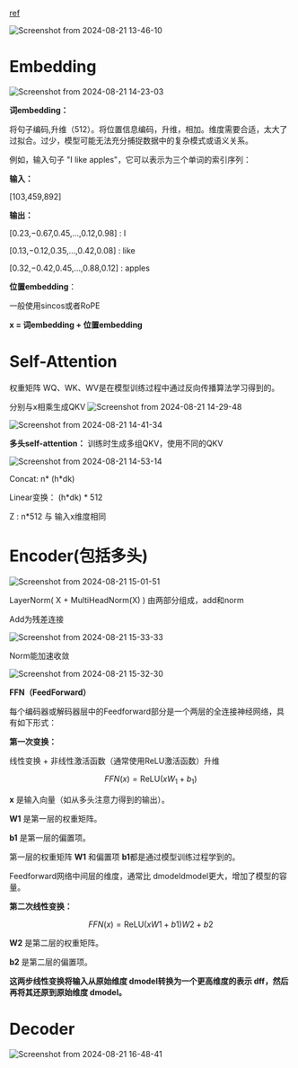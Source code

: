 [ref](https://www.bilibili.com/video/BV1Km421K7X8/?spm_id_from=333.337.search-card.all.click&vd_source=e0dc0ee350340932342c58cb327ec5a2)

![Screenshot from 2024-08-21 13-46-10](https://github.com/user-attachments/assets/7247ad57-1c99-4f03-bfb8-eb249a6a0c07)

# Embedding

![Screenshot from 2024-08-21 14-23-03](https://github.com/user-attachments/assets/cdfce41f-abd8-4993-8b0e-ba5bb72f1f31)

**词embedding：**

将句子编码,升维（512）。将位置信息编码，升维，相加。维度需要合适，太大了过拟合。过少，模型可能无法充分捕捉数据中的复杂模式或语义关系。

例如，输入句子 "I like apples"，它可以表示为三个单词的索引序列：

**输入：**

[103,459,892]

**输出：**

[0.23,−0.67,0.45,...,0.12,0.98] : I

[0.13,−0.12,0.35,...,0.42,0.08] : like

[0.32,−0.42,0.45,...,0.88,0.12] : apples

**位置embedding**：

一般使用sincos或者RoPE

**x = 词embedding + 位置embedding**


# Self-Attention

权重矩阵 WQ​、WK​、WV​ 是在模型训练过程中通过反向传播算法学习得到的。

分别与x相乘生成QKV
![Screenshot from 2024-08-21 14-29-48](https://github.com/user-attachments/assets/2b41ea71-3a89-4ce3-b57d-9510a2085fea)

![Screenshot from 2024-08-21 14-41-34](https://github.com/user-attachments/assets/911c7af7-c2da-4ed6-a1e8-f2759ddd2ee4)
 
**多头self-attention：** 
训练时生成多组QKV，使用不同的QKV

![Screenshot from 2024-08-21 14-53-14](https://github.com/user-attachments/assets/8af9d4c0-5e39-45ec-8e10-c508980e417a)

Concat: n* (h*dk)

Linear变换： (h*dk) * 512

Z : n*512 与 输入x维度相同

# Encoder(包括多头)

![Screenshot from 2024-08-21 15-01-51](https://github.com/user-attachments/assets/e869dcc7-336a-4478-b17f-1fc43331e070)

LayerNorm( X + MultiHeadNorm(X) ) 由两部分组成，add和norm

Add为残差连接

![Screenshot from 2024-08-21 15-33-33](https://github.com/user-attachments/assets/14c541a6-1c60-452d-bef1-0c7b879b1d28)

Norm能加速收敛

![Screenshot from 2024-08-21 15-32-30](https://github.com/user-attachments/assets/c091e9f2-6edc-4585-bc5f-c8e15bbc8b78)

**FFN（FeedForward）**

每个编码器或解码器层中的Feedforward部分是一个两层的全连接神经网络，具有如下形式：

**第一次变换：**

线性变换 + 非线性激活函数（通常使用ReLU激活函数）升维
    
```math
   FFN(x) = \text{ReLU}(xW_1 + b_1)
```


**x** 是输入向量（如从多头注意力得到的输出）。

**W1** 是第一层的权重矩阵。

**b1** 是第一层的偏置项。

第一层的权重矩阵 **W1** 和偏置项 **b1**​ 都是通过模型训练过程学到的。

Feedforward网络中间层的维度，通常比 dmodeldmodel​ 更大，增加了模型的容量。

**第二次线性变换：**

```math
FFN(x)=\text{ReLU}(xW1 ​+ b1​) W2​ + b2​
```

**W2** 是第二层的权重矩阵。

**b2​** 是第二层的偏置项。

**这两步线性变换将输入从原始维度 dmodel​ 转换为一个更高维度的表示 dff​，然后再将其还原到原始维度 dmodel。**


# Decoder

![Screenshot from 2024-08-21 16-48-41](https://github.com/user-attachments/assets/671b4a49-b9ac-45d1-9dcb-1b99f3f96436)
